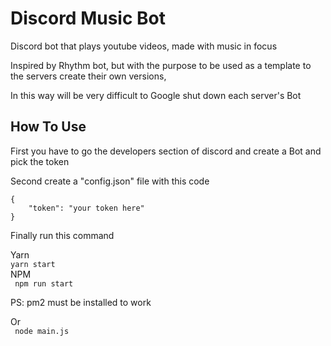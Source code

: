 # Discord Music Bot

Discord bot that plays youtube videos, made with music in focus

Inspired by Rhythm bot, but with the purpose to be used as a template to the servers create their own versions,

In this way will be very difficult to Google shut down each server's Bot

## How To Use

First you have to go the developers section of discord and create a Bot and pick the token

Second create a "config.json" file with this code
``` 
{
    "token": "your token here"
}
```

Finally run this command

Yarn<br>
```yarn start```<br>
NPM<br>
``` npm run start```

PS: pm2 must be installed to work  

Or<br>
``` node main.js```
